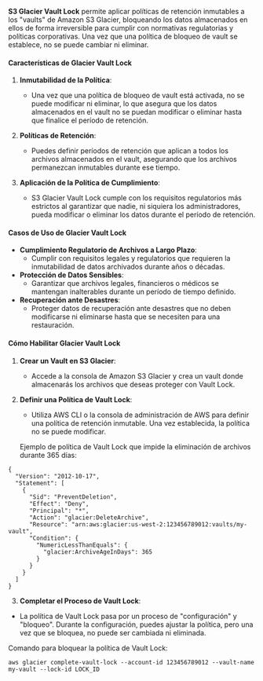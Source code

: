 **S3 Glacier Vault Lock** permite aplicar políticas de retención inmutables a los "vaults" de Amazon S3 Glacier, bloqueando los datos almacenados en ellos de forma irreversible para cumplir con normativas regulatorias y políticas corporativas. Una vez que una política de bloqueo de vault se establece, no se puede cambiar ni eliminar.

#### Características de Glacier Vault Lock

1. **Inmutabilidad de la Política**:
    
    - Una vez que una política de bloqueo de vault está activada, no se puede modificar ni eliminar, lo que asegura que los datos almacenados en el vault no se puedan modificar o eliminar hasta que finalice el período de retención.
2. **Políticas de Retención**:
    
    - Puedes definir períodos de retención que aplican a todos los archivos almacenados en el vault, asegurando que los archivos permanezcan inmutables durante ese tiempo.
3. **Aplicación de la Política de Cumplimiento**:
    
    - S3 Glacier Vault Lock cumple con los requisitos regulatorios más estrictos al garantizar que nadie, ni siquiera los administradores, pueda modificar o eliminar los datos durante el período de retención.

#### Casos de Uso de Glacier Vault Lock

- **Cumplimiento Regulatorio de Archivos a Largo Plazo**:
    - Cumplir con requisitos legales y regulatorios que requieren la inmutabilidad de datos archivados durante años o décadas.
- **Protección de Datos Sensibles**:
    - Garantizar que archivos legales, financieros o médicos se mantengan inalterables durante un período de tiempo definido.
- **Recuperación ante Desastres**:
    - Proteger datos de recuperación ante desastres que no deben modificarse ni eliminarse hasta que se necesiten para una restauración.

#### Cómo Habilitar Glacier Vault Lock

1. **Crear un Vault en S3 Glacier**:
    
    - Accede a la consola de Amazon S3 Glacier y crea un vault donde almacenarás los archivos que deseas proteger con Vault Lock.
2. **Definir una Política de Vault Lock**:
    
    - Utiliza AWS CLI o la consola de administración de AWS para definir una política de retención inmutable. Una vez establecida, la política no se puede modificar.
    
    Ejemplo de política de Vault Lock que impide la eliminación de archivos durante 365 días:

```
{
  "Version": "2012-10-17",
  "Statement": [
    {
      "Sid": "PreventDeletion",
      "Effect": "Deny",
      "Principal": "*",
      "Action": "glacier:DeleteArchive",
      "Resource": "arn:aws:glacier:us-west-2:123456789012:vaults/my-vault",
      "Condition": {
        "NumericLessThanEquals": {
          "glacier:ArchiveAgeInDays": 365
        }
      }
    }
  ]
}
```

3. **Completar el Proceso de Vault Lock**:

- La política de Vault Lock pasa por un proceso de "configuración" y "bloqueo". Durante la configuración, puedes ajustar la política, pero una vez que se bloquea, no puede ser cambiada ni eliminada.

Comando para bloquear la política de Vault Lock:

```
aws glacier complete-vault-lock --account-id 123456789012 --vault-name my-vault --lock-id LOCK_ID
```

